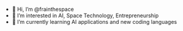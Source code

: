 - 👋 Hi, I’m @frainthespace
- 👀 I’m interested in AI, Space Technology, Entrepreneurship
- 🌱 I’m currently learning AI applications and new coding languages

<!---
frainthespace/frainthespace is a ✨ special ✨ repository because its `README.md` (this file) appears on your GitHub profile.
You can click the Preview link to take a look at your changes.
--->

